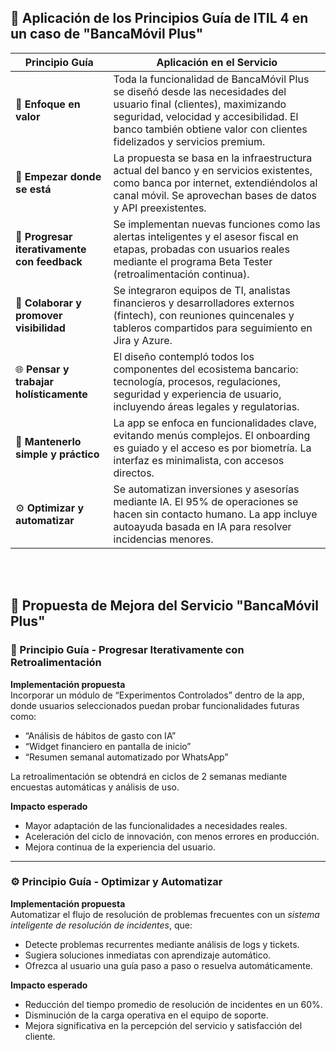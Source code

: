 ## 🧭 Aplicación de los Principios Guía de ITIL 4 en un caso de "BancaMóvil Plus"

| **Principio Guía**                         | **Aplicación en el Servicio**                                                                                                       |
|-------------------------------------------|-------------------------------------------------------------------------------------------------------------------------------------|
| 🎯 **Enfoque en valor**                   | Toda la funcionalidad de BancaMóvil Plus se diseñó desde las necesidades del usuario final (clientes), maximizando seguridad, velocidad y accesibilidad. El banco también obtiene valor con clientes fidelizados y servicios premium. |
| 📍 **Empezar donde se está**              | La propuesta se basa en la infraestructura actual del banco y en servicios existentes, como banca por internet, extendiéndolos al canal móvil. Se aprovechan bases de datos y API preexistentes. |
| 🔁 **Progresar iterativamente con feedback** | Se implementan nuevas funciones como las alertas inteligentes y el asesor fiscal en etapas, probadas con usuarios reales mediante el programa Beta Tester (retroalimentación continua). |
| 🤝 **Colaborar y promover visibilidad**   | Se integraron equipos de TI, analistas financieros y desarrolladores externos (fintech), con reuniones quincenales y tableros compartidos para seguimiento en Jira y Azure. |
| 🌐 **Pensar y trabajar holísticamente**   | El diseño contempló todos los componentes del ecosistema bancario: tecnología, procesos, regulaciones, seguridad y experiencia de usuario, incluyendo áreas legales y regulatorias. |
| 🧹 **Mantenerlo simple y práctico**       | La app se enfoca en funcionalidades clave, evitando menús complejos. El onboarding es guiado y el acceso es por biometría. La interfaz es minimalista, con accesos directos. |
| ⚙️ **Optimizar y automatizar**           | Se automatizan inversiones y asesorías mediante IA. El 95% de operaciones se hacen sin contacto humano. La app incluye autoayuda basada en IA para resolver incidencias menores. |

<br/><br/>

## 🔄 Propuesta de Mejora del Servicio "BancaMóvil Plus"

### 🧩 Principio Guía - **Progresar Iterativamente con Retroalimentación**

**Implementación propuesta**  
Incorporar un módulo de “Experimentos Controlados” dentro de la app, donde usuarios seleccionados puedan probar funcionalidades futuras como:
- “Análisis de hábitos de gasto con IA”
- “Widget financiero en pantalla de inicio”
- “Resumen semanal automatizado por WhatsApp”

La retroalimentación se obtendrá en ciclos de 2 semanas mediante encuestas automáticas y análisis de uso.

**Impacto esperado**  
- Mayor adaptación de las funcionalidades a necesidades reales.  
- Aceleración del ciclo de innovación, con menos errores en producción.  
- Mejora continua de la experiencia del usuario.

---

### ⚙️ Principio Guía - **Optimizar y Automatizar**

**Implementación propuesta**  
Automatizar el flujo de resolución de problemas frecuentes con un *sistema inteligente de resolución de incidentes*, que:
- Detecte problemas recurrentes mediante análisis de logs y tickets.
- Sugiera soluciones inmediatas con aprendizaje automático.
- Ofrezca al usuario una guía paso a paso o resuelva automáticamente.

**Impacto esperado**  
- Reducción del tiempo promedio de resolución de incidentes en un 60%.  
- Disminución de la carga operativa en el equipo de soporte.  
- Mejora significativa en la percepción del servicio y satisfacción del cliente.
